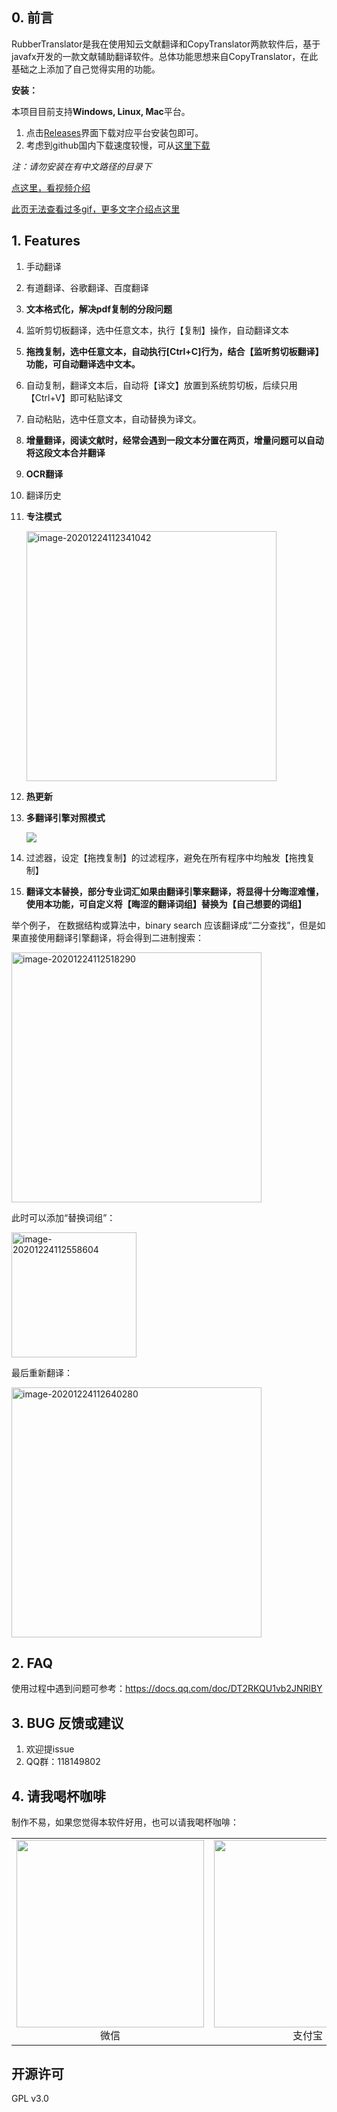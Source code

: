 
## 0. 前言

RubberTranslator是我在使用知云文献翻译和CopyTranslator两款软件后，基于javafx开发的一款文献辅助翻译软件。总体功能思想来自CopyTranslator，在此基础之上添加了自己觉得实用的功能。

**安装：**

本项目目前支持**Windows, Linux, Mac**平台。

1. 点击[Releases](https://github.com/ravenxrz/RubberTranslator/releases)界面下载对应平台安装包即可。
2. 考虑到github国内下载速度较慢，可从[这里下载](https://ravenxrz.lanzous.com/b01bezbcf)

*注：请勿安装在有中文路径的目录下*

[点这里，看视频介绍](https://www.bilibili.com/video/BV1Wy4y1e7HG)

[此页无法查看过多gif，更多文字介绍点这里](https://ravenxrz.gitee.io/archives/a79932ef.html)

## 1. Features

1. 手动翻译

2. 有道翻译、谷歌翻译、百度翻译

3. **文本格式化，解决pdf复制的分段问题**

4. 监听剪切板翻译，选中任意文本，执行【复制】操作，自动翻译文本

5. **拖拽复制，选中任意文本，自动执行[Ctrl+C]行为，结合【监听剪切板翻译】功能，可自动翻译选中文本。**

6. 自动复制，翻译文本后，自动将【译文】放置到系统剪切板，后续只用【Ctrl+V】即可粘贴译文

7. 自动粘贴，选中任意文本，自动替换为译文。

8. **增量翻译，阅读文献时，经常会遇到一段文本分置在两页，增量问题可以自动将这段文本合并翻译**

9. **OCR翻译**

10. 翻译历史

11. **专注模式**

    <img src="https://cdn.jsdelivr.net/gh/ravenxrz/PicBed/img/image-20201224112341042.png" alt="image-20201224112341042" height="400;" />

12. **热更新**

13. **多翻译引擎对照模式**

    ![](https://cdn.jsdelivr.net/gh/ravenxrz/PicBed/img/compare.gif)

13. 过滤器，设定【拖拽复制】的过滤程序，避免在所有程序中均触发【拖拽复制】
14. **翻译文本替换，部分专业词汇如果由翻译引擎来翻译，将显得十分晦涩难懂，使用本功能，可自定义将【晦涩的翻译词组】替换为【自己想要的词组】**

举个例子， 在数据结构或算法中，binary search 应该翻译成“二分查找”，但是如果直接使用翻译引擎翻译，将会得到二进制搜索：

<img src="https://cdn.jsdelivr.net/gh/ravenxrz/PicBed/img/5fe40b683ffa7d37b34a24a1.png" alt="image-20201224112518290" height="400;" />

此时可以添加“替换词组”：

<img src="https://cdn.jsdelivr.net/gh/ravenxrz/PicBed/img/image-20201224112619645.png" alt="image-20201224112558604" height="200;" />

最后重新翻译：

<img src="https://cdn.jsdelivr.net/gh/ravenxrz/PicBed/img/image-20201224112640280.png" alt="image-20201224112640280" height="400;" />

## 2. FAQ

使用过程中遇到问题可参考：https://docs.qq.com/doc/DT2RKQU1vb2JNRlBY

## 3. BUG 反馈或建议

1. 欢迎提issue
2. QQ群：118149802

## 4. 请我喝杯咖啡

制作不易，如果您觉得本软件好用，也可以请我喝杯咖啡：

<table>     
    <tr>        
        <td >
            <center><img src="https://cdn.jsdelivr.net/gh/ravenxrz/PicBed/img/DXwQCn.png" width="300"><br>微信
            </center>
        </td>        
        <td >
            <center><img src="https://cdn.jsdelivr.net/gh/ravenxrz/PicBed/img/DXwQCn-1609901526157.png" width="300" ><br>支付宝
            </center>
        </td>    
    </tr>      
    <tr>         
</table>

## 开源许可

GPL v3.0
